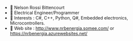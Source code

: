 - 👋 Nelson Rossi Bittencourt
- 👀 Electrical Engineer/Programmer
- 🌱 Interests : C#, C++, Python, Q#, Embedded electronics, Microcontrollers.
- 🌱 Web site  : http://www.nrbenergia.somee.com/ or https://nrbenergia.azurewebsites.net/

<!---
NelsonBittencourt/NelsonBittencourt is a ✨ special ✨ repository because its `README.md` (this file) appears on your GitHub profile.
You can click the Preview link to take a look at your changes.
--->
